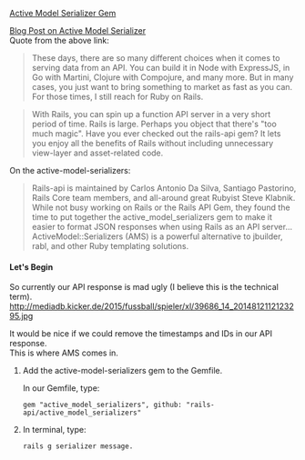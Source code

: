 


[Active Model Serializer Gem](https://github.com/rails-api/active_model_serializers)

[Blog Post on Active Model Serializer](https://blog.engineyard.com/2015/active-model-serializers)  
Quote from the above link:
> These days, there are so many different choices when it comes to serving data from an API. You can build it in Node with ExpressJS, in Go with Martini, Clojure with Compojure, and many more. But in many cases, you just want to bring something to market as fast as you can. For those times, I still reach for Ruby on Rails.

>With Rails, you can spin up a function API server in a very short period of time. Rails is large. Perhaps you object that there's "too much magic". Have you ever checked out the rails-api gem? It lets you enjoy all the benefits of Rails without including unnecessary view-layer and asset-related code.

On the active-model-serializers:

> Rails-api is maintained by Carlos Antonio Da Silva, Santiago Pastorino, Rails Core team members, and all-around great Rubyist Steve Klabnik. While not busy working on Rails or the Rails API Gem, they found the time to put together the active_model_serializers gem to make it easier to format JSON responses when using Rails as an API server... ActiveModel::Serializers (AMS) is a powerful alternative to jbuilder, rabl, and other Ruby templating solutions.

#### Let's Begin

So currently our API response is mad ugly (I believe this is the technical term).  
http://mediadb.kicker.de/2015/fussball/spieler/xl/39686_14_2014812112123295.jpg

It would be nice if we could remove the timestamps and IDs in our API response.  
This is where AMS comes in.

1. Add the active-model-serializers gem to the Gemfile.

    In our Gemfile, type:

    ```rubyonrails
    gem "active_model_serializers", github: "rails-api/active_model_serializers"
    ```



2. In terminal, type:

    ```Bash
    rails g serializer message.
    ```
